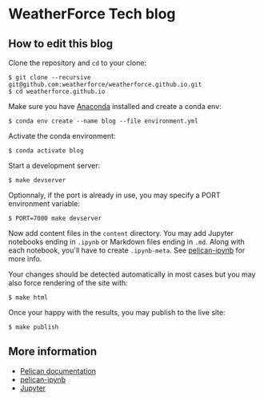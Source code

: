 # WeatherForce Tech blog

## How to edit this blog

Clone the repository and `cd` to your clone:

    $ git clone --recursive git@github.com:weatherforce/weatherforce.github.io.git
    $ cd weatherforce.github.io

Make sure you have [Anaconda](https://anaconda.org/) installed and create a conda env:

    $ conda env create --name blog --file environment.yml

Activate the conda environment:

    $ conda activate blog

Start a development server:

    $ make devserver

Optionnaly, if the port is already in use, you may specify a PORT environment variable:

    $ PORT=7000 make devserver

Now add content files in the `content` directory. You may add Jupyter notebooks ending in
`.ipynb` or Markdown files ending in `.md`.  Along with each notebook, you'll
have to create `.ipynb-meta`. See [pelican-ipynb](https://github.com/danielfrg/pelican-ipynb) for more info.

Your changes should be detected automatically in most cases but you may also force rendering of the site with:

    $ make html

Once your happy with the results, you may publish to the live site:

    $ make publish

## More information

* [Pelican documentation](http://docs.getpelican.com/)
* [pelican-ipynb](https://github.com/danielfrg/pelican-ipynb)
* [Jupyter](http://jupyter.org)
